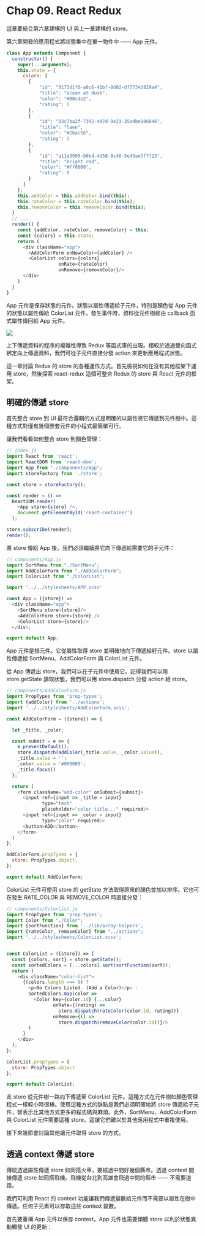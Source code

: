 # Chap 09. React Redux

這章要結合第六章建構的 UI 與上一章建構的 store。

第六章開發的應用程式將狀態集中在單一物件中 —— App 元件。

```javascript
class App extends Component {
  constructor() {
    super(...arguments);
    this.state = {
      colors: [
        {
            "id": "0175d1f0-a8c6-41bf-8d02-df5734d829a4",
            "title": "ocean at dusk",
            "color": "#00c4e2",
            "rating": 5
        },
        {
            "id": "83c7ba2f-7392-4d7d-9e23-35adbe186046",
            "title": "lawn",
            "color": "#26ac56",
            "rating": 3
        },
        {
            "id": "a11e3995-b0bd-4d58-8c48-5e49ae7f7f23",
            "title": "bright red",
            "color": "#ff0000",
            "rating": 0
        }
      ]
    };
    this.addColor = this.addColor.bind(this);
    this.rateColor = this.rateColor.bind(this);
    this.removeColor = this.removeColor.bind(this);
  }
  // ...
  render() {
    const {addColor, rateColor, removeColor} = this;
    const {colors} = this.state;
    return (
      <div className="app">
        <AddColorForm onNewColor={addColor} />
        <ColorList colors={colors} 
                   onRate={rateColor}
                   onRemove={removeColor}/>
      </div>
    )
  }
}
```

App 元件是保存狀態的元件。狀態以屬性傳遞給子元件，特別是顏色從 App
元件的狀態以屬性傳給 ColorList 元件。發生事件時，資料從元件樹經由 callback
函式屬性傳回給 App 元件。

![](component-tree-data-flow.png)

上下傳遞資料的程序的複雜性導致 Redux
等函式庫的出現。相較於透過雙向函式綁定向上傳遞資料，我們可從子元件直接分發 action
來更新應用程式狀態。

這一章討論 Redux 的 store 的各種運作方式。首先檢視如何在沒有其他框架下運用
store，然後探索 react-redux 這個可整合 Redux 的 store 與 React 元件的框架。

## 明確的傳遞 store

首先整合 store 到 UI
最符合邏輯的方式是明確的以屬性將它傳遞到元件樹中。這種方式對僅有幾個嵌套元件的小程式最簡單可行。

讓我們看看如何整合 store 到顏色管理：

```javascript
// index.js
import React from 'react';
import ReactDOM from 'react-dom';
import App from "./components/App";
import storeFactory from './store';

const store = storeFactory();

const render = () =>
  ReactDOM.render(
    <App stpre={store} />,
    document.getElementById('react-container')
  );

store.subscribe(render);
render();
```

將 store 傳給 App 後，我們必須繼續將它向下傳遞給需要它的子元件：

```javascript
// components/App.js
import SortMenu from "./SortMenu";
import AddColorForm from "./AddColorForm";
import ColorList from "./ColorList";

import '../../stylesheets/APP.scss'

const App = ({store}) =>
  <div className="app">
    <SortMenu store={store}/>
    <AddColorForm store={store} />
    <ColorList store={store}/>
  </div>;

export default App;
```

App 元件是根元件。它從屬性取得 store 並明確地向下傳遞給籽元件。store 以屬性傳遞給
SortMenu、AddColorForm 與 ColorList 元件。

從 App 傳遞出 store，我們可以在子元件中使用它。記得我們可以用 store.getState
讀取狀態，我們可以用 store.dispatch 分發 action 給 store。

```javascript
// components/AddColorForm.js
import PropTypes from 'prop-types';
import {addColor} from '../actions';
import '../../stylesheets/AddColorForm.scss';

const AddColorForm = ({store}) => {

  let _title, _color;

  const submit = e => {
    e.preventDefault();
    store.dispatch(addColor(_title.value, _color.value));
    _title.value = '';
    _color.value = '#000000';
    _title.focus()
  };

  return (
    <form className="add-color" onSubmit={submit}>
      <input ref={input => _title = input}
             type="text"
             placeholder="color title..." required/>
      <input ref={input => _color = input}
             type="color" required/>
      <button>ADD</button>
    </form>
  )
};

AddColorForm.propTypes = {
  store: PropTypes.object,
};

export default AddColorForm;
```

ColorList 元件可使用 store 的 getState
方法取得原來的顏色並加以排序。它也可在發生 RATE_COLOR 與 REMOVE_COLOR 時直接分發：

```javascript
// components/ColorList.js
import PropTypes from 'prop-types';
import Color from "./Color";
import {sortFunction} from '../lib/array-helpers';
import {rateColor, removeColor} from "../actions";
import '../../stylesheets/ColorList.scss';


const ColorList = ({store}) => {
  const {colors, sort} = store.getState();
  const sortedColors = [...colors].sort(sortFunction(sort));
  return (
    <div className="color-list">
      {(colors.length === 0) ?
        <p>No Colors Listed. (Add a Color)</p> :
        sortedColors.map(color =>
          <Color key={color.id} {...color}
                 onRate={(rating) =>
                   store.dispatch(rateColor(color.id, rating))}
                 onRemove={() =>
                   store.dispatch(removeColor(color.id))}/>
        )
      }
    </div>
  );
};

ColorList.propTypes = {
  store: PropTypes.object
};

export default ColorList;
```

此 store 從元件樹一路向下傳遞至 ColorList
元件。這種方式在元件樹如顏色管理程式一樣較小時很棒。使用這種方式的缺點是我們必須明確地將
store
傳遞給子元件，智表示比其他方式更多的程式碼與麻煩。此外，SortMenu、AddColorForm
與 ColorList 元件需要這種 store。這讓它們難以於其他應用程式中重複使用。

接下來幾節會討論其他讓元件取得 store 的方式。

## 透過 context 傳遞 store

傳統透過屬性傳遞 store 如同搭火車，要經過中間好幾個縣市。透過 context 間接傳遞
store 如同搭飛機。飛機從台北到高雄會飛過中間的縣市 —— 不需要道路。

我們可利用 React 的 context
功能讓我們傳遞變數給元件而不需要以屬性在樹中傳遞。任何子元素可以存取這些 context 變數。

首先要重構 App 元件以保存 context。App 元件也需要傾聽 store 以利於狀態異動觸發
UI 的更新：

```javascript

```